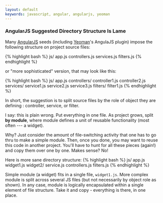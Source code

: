 ```yaml
---
layout: default
keywords: javascript, angular, angularjs, yeoman
---
```

### AngularJS Suggested Directory Structure Is Lame
Many [AngularJS](http://angularjs.org) seeds (including [Yeoman](http://yeoman.io)'s AngulaJS plugin)
impose the following structure on project source files:

{% highlight bash %}
js/
   app.js
   controllers.js
   services.js
   filters.js
{% endhighlight %}

or "more sophisticated" version, that may look like this:

{% highlight bash %}
js/
   app.js
   controllers/
      controller1.js
      controller2.js
   services/
      service1.js
      service2.js
      service3.js
   filters/
      filter1.js
{% endhighlight %}

In short, the suggestion is to split source files by the role of object they are defining : controller, service, or filter.

I say: this is plain wrong. Put everything in one file. As project grows, split **by module**, where module defines a unit of
reusable functionality (most often --- a widget).

Why? Just consider the amount of file-switching activity that one has to go thru to make a simple module. Then, once you done,
you may want to reuse this code in another project. You'll have to hunt for all these pieces (again!) and copy them over one by one.
Makes sense? No!

Here is more sane directory structure:
{% highlight bash %}
js/
   app.js
   widget1.js
   widget2/
     service.js
     controllers.js
     filters.js
{% endhighlight %}

Simple module (a widget) fits in a single file, <code>widget1.js</code>. More complex module is split across several JS files (but 
not necessarily by object role as shown). In any case, module is logically encapsulated within a single element of file structure.
Take it and copy - everything is there, in one place.